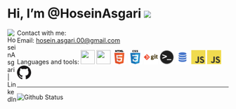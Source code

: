 <h1>Hi, I’m @HoseinAsgari <img src="/HoseinAsgari/HoseinAsgari/raw/main/hello.gif" /> </h1>

Contact with me:
<a href="https://www.linkedin.com/in/hosein-asgari">
<img alt="HoseinAsgari | LinkedIn" src="https://camo.githubusercontent.com/d659d2bac00c01b42bffbae84bdc121e828b8fecd5b4949ffa2575f5d9e4a371/68747470733a2f2f63646e2e6a7364656c6976722e6e65742f6e706d2f73696d706c652d69636f6e734076332f69636f6e732f6c696e6b6564696e2e737667" data-canonical-src="https://cdn.jsdelivr.net/npm/simple-icons@v3/icons/linkedin.svg" style="max-width: 100%;" width="22px" align="left">
</a>
<br>
Email: hosein.asgari.00@gmail.com

Languages and tools:
<img height="32" width="32" src="https://user-images.githubusercontent.com/674621/71187801-14e60a80-2280-11ea-94c9-e56576f76baf.png">
<img height="32" width="32" src="https://wpguru.co.uk/wp-content/uploads/2020/04/dotnet-logo.png">
<img height="32" width="32" src="https://raw.githubusercontent.com/github/explore/80688e429a7d4ef2fca1e82350fe8e3517d3494d/topics/html/html.png">
<img height="32" width="32" src="https://raw.githubusercontent.com/github/explore/80688e429a7d4ef2fca1e82350fe8e3517d3494d/topics/css/css.png">
<img height="32" width="32" src="https://raw.githubusercontent.com/github/explore/80688e429a7d4ef2fca1e82350fe8e3517d3494d/topics/git/git.png">
<img height="32" width="32" src="https://raw.githubusercontent.com/github/explore/d92924b1d925bb134e308bd29c9de6c302ed3beb/topics/terminal/terminal.png">
<img height="32" width="32" src="https://raw.githubusercontent.com/github/explore/80688e429a7d4ef2fca1e82350fe8e3517d3494d/topics/sql/sql.png">
<img height="32" width="32" src="https://raw.githubusercontent.com/github/explore/80688e429a7d4ef2fca1e82350fe8e3517d3494d/topics/javascript/javascript.png">
<img height="32" width="32" src="https://raw.githubusercontent.com/github/explore/80688e429a7d4ef2fca1e82350fe8e3517d3494d/topics/javascript/javascript.png">
<img height="32" width="32" src="https://raw.githubusercontent.com/github/explore/78df643247d429f6cc873026c0622819ad797942/topics/github/github.png">

<hr />

<p align="left">
  <img src="https://github-readme-stats.vercel.app/api?username=HoseinAsgari&show_icons=true&hide_border=true&count_private=true&theme=radical" alt="Github Status" />
</p>
